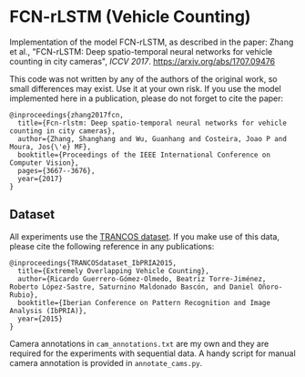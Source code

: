 # FCN-rLSTM (Vehicle Counting)

Implementation of the model FCN-rLSTM, as described in the paper: 
Zhang et al., "FCN-rLSTM: Deep spatio-temporal neural networks for vehicle counting in city cameras", *ICCV 2017*.
https://arxiv.org/abs/1707.09476

This code was not written by any of the authors of the original work, so small differences may exist. Use it at your own risk.
If you use the model implemented here in a publication, please do not forget to cite the paper:
```
@inproceedings{zhang2017fcn,
  title={Fcn-rlstm: Deep spatio-temporal neural networks for vehicle counting in city cameras},
  author={Zhang, Shanghang and Wu, Guanhang and Costeira, Joao P and Moura, Jos{\'e} MF},
  booktitle={Proceedings of the IEEE International Conference on Computer Vision},
  pages={3667--3676},
  year={2017}
}
```

## Dataset
All experiments use the [TRANCOS dataset](http://agamenon.tsc.uah.es/Personales/rlopez/data/trancos/).
If you make use of this data, please cite the following reference in any publications:
```
@inproceedings{TRANCOSdataset_IbPRIA2015,
  title={Extremely Overlapping Vehicle Counting},
  author={Ricardo Guerrero-Gómez-Olmedo, Beatriz Torre-Jiménez, Roberto López-Sastre, Saturnino Maldonado Bascón, and Daniel Oñoro-Rubio},
  booktitle={Iberian Conference on Pattern Recognition and Image Analysis (IbPRIA)},
  year={2015}
}
```
Camera annotations in `cam_annotations.txt` are my own and they are required for the experiments with sequential data. A handy script for manual camera annotation is provided in `annotate_cams.py`.
